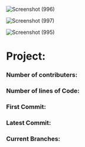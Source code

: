 ![Screenshot (996)](https://user-images.githubusercontent.com/44063772/173288094-6e031fff-647f-49ca-954c-e6acfdd3e616.png)

![Screenshot (997)](https://user-images.githubusercontent.com/44063772/173288119-9483834d-166e-46ff-af80-1f273a66a705.png)

![Screenshot (995)](https://user-images.githubusercontent.com/44063772/173288054-41ec8ef1-f337-426c-87a9-3ba145ab8abc.png)

# Project:
### Number of contributers:
### Number of lines of Code:
### First Commit:
### Latest Commit:
### Current Branches:
